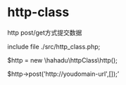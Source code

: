 # http-class
http post/get方式提交数据


include file ./src/http_class.php;

$http = new \hahadu\httpClass\http();

$http->post('http://youdomain-url',[]);’
